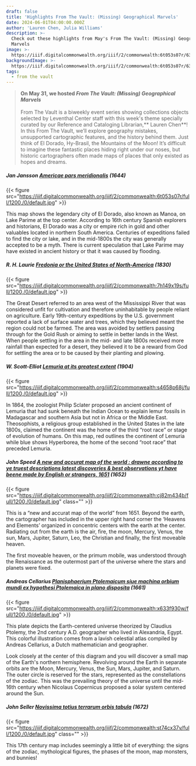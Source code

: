 ```yaml
---
draft: false
title: 'Highlights From The Vault: (Missing) Geographical Marvels'
date: 2024-06-01T04:00:00.000Z
author: 'Lauren Chen, Julia Williams'
description: >-
  Check out these highlights from May's From The Vault: (Missing) Geographical
  Marvels
image: >-
  https://iiif.digitalcommonwealth.org/iiif/2/commonwealth:6t053s07r/63,179,4572,1586/1200,/0/default.jpg
backgroundImage: >-
  https://iiif.digitalcommonwealth.org/iiif/2/commonwealth:6t053s07r/63,179,4572,1586/1200,/0/default.jpg
tags:
  - from the vault
---
```


> **On May 31, we hosted *From The Vault: (Missing) Geographical Marvels***\
> \
> From The Vault is a biweekly event series showing collections objects selected by Leventhal Center staff with this week's theme specially curated by our Reference and Cataloging Librarian,\*\* Lauren Chen\*\*!  In this From The Vault, we’ll explore  geography mistakes, unsupported cartographic features, and the history behind them. Just think of El Dorado, Hy-Brasil, the Mountains of the Moon! It’s difficult to imagine these fantastic places hiding right under our noses, but historic cartographers often made maps of places that only existed as hopes and dreams.

##### **Jan Jansson** *[Americae pars meridionalis](https://collections.leventhalmap.org/search/commonwealth:6t053s06g)* (1644)

{{< figure src="https://iiif.digitalcommonwealth.org/iiif/2/commonwealth:6t053s07r/full/1200,/0/default.jpg" >}}

This map shows the legendary city of El Dorado, also known as Manoa, on Lake Parime at the top center. According to 16th century Spanish explorers and historians, El Dorado was a city or empire rich in gold and other valuables located in northern South America. Centuries of expeditions failed to find the city or lake, and in the mid-1800s the city was generally accepted to be a myth. There is current speculation that Lake Parime may have existed in ancient history or that it was caused by flooding.

##### R. H. Laurie [Fredonia or the United States of North-America](https://collections.leventhalmap.org/search/commonwealth:7h149x18h) (1830)

{{< figure src="https://iiif.digitalcommonwealth.org/iiif/2/commonwealth:7h149x19s/full/1200,/0/default.jpg" >}}

The Great Desert referred to an area west of the Mississippi River that was considered unfit for cultivation and therefore uninhabitable by people reliant on agriculture. Early 19th-century expeditions by the U.S. government reported a lack of surface water and trees, which they believed meant the region could not be farmed. The area was avoided by settlers passing through for the Gold Rush or aiming to settle in better lands in the West. When people settling in the area in the mid- and late 1800s received more rainfall than expected for a desert, they believed it to be a reward from God for settling the area or to be caused by their planting and plowing.

##### W. Scott-Elliot [Lemuria at its greatest extent](https://collections.leventhalmap.org/search/commonwealth:cz30sz81k) (1904)

{{< figure src="https://iiif.digitalcommonwealth.org/iiif/2/commonwealth:s4658p68j/full/1200,/0/default.jpg" >}}

In 1864, the zoologist Philip Sclater proposed an ancient continent of Lemuria that had sunk beneath the Indian Ocean to explain lemur fossils in Madagascar and southern Asia but not in Africa or the Middle East. Theosophists, a religious group established in the United States in the late 1800s, claimed the continent was the home of the third “root race” or stage of evolution of humans. On this map, red outlines the continent of Lemuria while blue shows Hyperborea, the home of the second “root race” that preceded Lemuria.

##### **John Speed** *[A new and accurat map of the world : drawne according to ye truest descriptions latest discoveries & best observations yt have beene made by English or strangers, 1651](https://collections.leventhalmap.org/search/commonwealth:cj82m4332)* (1652)

{{< figure src="https://iiif.digitalcommonwealth.org/iiif/2/commonwealth:cj82m434b/full/1200,/0/default.jpg" class="" >}}

This is a “new and accurat map of the world” from 1651. Beyond the earth, the cartographer has included in the upper right hand corner the ‘Heavens and Elements’ organized in concentric centers with the earth at the center. Radiating out from the earth is the air, fire, the moon, Mercury, Venus, the sun, Mars, Jupiter, Saturn, Leo, the Christian and finally, the first moveable heaven. 

The first moveable heaven, or the primum mobile, was understood through the Renaissance as the outermost part of the universe where the stars and planets were fixed.

##### **Andreas Cellarius** *[Planisphaerium Ptolemaicum siue machina orbium mundi ex hypothesi Ptolemaica in plano disposita](https://collections.leventhalmap.org/search/commonwealth:x633f9294)* (1661)

{{< figure src="https://iiif.digitalcommonwealth.org/iiif/2/commonwealth:x633f930w/full/1200,/0/default.jpg" >}}

This plate depicts the Earth-centered universe theorized by Claudius Ptolemy, the 2nd century A.D. geographer who lived in Alexandria, Egypt. This colorful illustration comes from a lavish celestial atlas compiled by Andreas Cellarius, a Dutch mathematician and geographer. 

Look closely at the center of this diagram and you will discover a small map of the Earth's northern hemisphere. Revolving around the Earth in separate orbits are the Moon, Mercury, Venus, the Sun, Mars, Jupiter, and Saturn. The outer circle is reserved for the stars, represented as the constellations of the zodiac. This was the prevailing theory of the universe until the mid-16th century when Nicolaus Copernicus proposed a solar system centered around the Sun.

##### **John Seller** *[Novissima totius terrarum orbis tabula](https://collections.leventhalmap.org/search/commonwealth:st74cx36k)* (1672)

{{< figure src="https://iiif.digitalcommonwealth.org/iiif/2/commonwealth:st74cx37v/full/1200,/0/default.jpg" class="" >}}

This 17th century map includes seemingly a little bit of everything: the signs of the zodiac, mythological figures, the phases of the moon, map monsters, and bunnies!
